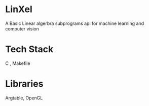 # LinXel
A Basic Linear algerbra subprograms api for machine learning and computer vision
# Tech Stack 
C , Makefile 
# Libraries 
Argtable, OpenGL
